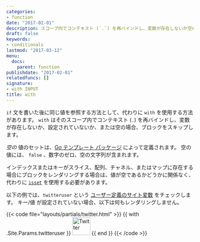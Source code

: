 ```yaml
---
categories:
- function
date: "2017-02-01"
description: スコープ内でコンテキスト (`.`) を再バインドし、変数が存在しないか空の場合はブロックをスキップします。
draft: false
keywords:
- conditionals
lastmod: "2017-03-12"
menu:
  docs:
    parent: function
publishdate: "2017-02-01"
relatedfuncs: []
signature:
- with INPUT
title: with
---
```


`if` 文を書いた後に同じ値を参照する方法として、代わりに `with` を使用する方法があります。 `with` はそのスコープ内でコンテキスト (`.`) を再バインドし、変数が存在しないか、設定されていないか、または空の場合、ブロックをスキップします。

*空の* 値のセットは、[Go テンプレート パッケージ](https://golang.org/pkg/text/template/) によって定義されます。 空の値には、 `false` 、数字のゼロ、空の文字列が含まれます。

インデックスまたはキーがスライス、配列、チャネル、またはマップに存在する場合にブロックをレンダリングする場合は、値が空であるかどうかに関係なく、代わりに [`isset`](/function/isset) を使用する必要があります。

以下の例では、`twitteruser` という [ユーザー定義のサイト変数](/variables/site/) をチェックします。 キー/値 が設定されていない場合、以下は何もレンダリングしません。

{{< code file="layouts/partials/twitter.html" >}}
{{ with .Site.Params.twitteruser }}<span class="twitter">
<a href="https://twitter.com/{{ . }}" rel="author">
<img src="/images/twitter.png" width="48" height="48" title="Twitter: {{ . }}"
 alt="Twitter"></a>
</span>{{ end }}
{{< /code >}}
